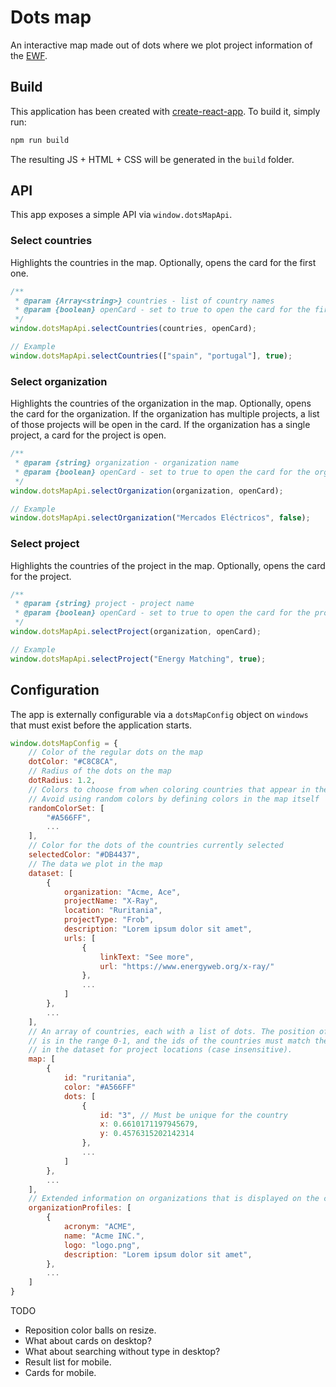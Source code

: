 # Dots map

An interactive map made out of dots where we plot project information of the [EWF](https://www.energyweb.org/).

## Build

This application has been created with [create-react-app](https://create-react-app.dev/). To build it, simply run:

```bash
npm run build
```

The resulting JS + HTML + CSS will be generated in the `build` folder.

## API

This app exposes a simple API via `window.dotsMapApi`.

### Select countries

Highlights the countries in the map. Optionally, opens the card for the first one.

```js
/**
 * @param {Array<string>} countries - list of country names
 * @param {boolean} openCard - set to true to open the card for the first country in the array
 */
window.dotsMapApi.selectCountries(countries, openCard);

// Example
window.dotsMapApi.selectCountries(["spain", "portugal"], true);
```

### Select organization

Highlights the countries of the organization in the map. Optionally, opens the card for the organization. If the organization has multiple projects, a list of those projects will be open in the card. If the organization has a single project, a card for the project is open.

```js
/**
 * @param {string} organization - organization name
 * @param {boolean} openCard - set to true to open the card for the organization
 */
window.dotsMapApi.selectOrganization(organization, openCard);

// Example
window.dotsMapApi.selectOrganization("Mercados Eléctricos", false);
```

### Select project

Highlights the countries of the project in the map. Optionally, opens the card for the project.

```js
/**
 * @param {string} project - project name
 * @param {boolean} openCard - set to true to open the card for the project
 */
window.dotsMapApi.selectProject(organization, openCard);

// Example
window.dotsMapApi.selectProject("Energy Matching", true);
```

## Configuration

The app is externally configurable via a `dotsMapConfig` object on `windows` that must exist before the application starts.

```js
window.dotsMapConfig = {
    // Color of the regular dots on the map
    dotColor: "#C8C8CA",
    // Radius of the dots on the map
    dotRadius: 1.2,
    // Colors to choose from when coloring countries that appear in the dataset
    // Avoid using random colors by defining colors in the map itself
    randomColorSet: [
        "#A566FF",
        ...
    ],
    // Color for the dots of the countries currently selected
    selectedColor: "#DB4437",
    // The data we plot in the map
    dataset: [
        {
            organization: "Acme, Ace",
            projectName: "X-Ray",
            location: "Ruritania",
            projectType: "Frob",
            description: "Lorem ipsum dolor sit amet",
            urls: [
                {
                    linkText: "See more",
                    url: "https://www.energyweb.org/x-ray/"
                },
                ...
            ]
        },
        ...
    ],
    // An array of countries, each with a list of dots. The position of the dots
    // is in the range 0-1, and the ids of the countries must match the ones used
    // in the dataset for project locations (case insensitive).
    map: [
        {
            id: "ruritania",
            color: "#A566FF"
            dots: [
                {
                    id: "3", // Must be unique for the country
                    x: 0.6610171197945679,
                    y: 0.4576315202142314
                },
                ...
            ]
        },
        ...
    ],
    // Extended information on organizations that is displayed on the clients dropdown
    organizationProfiles: [
        {
            acronym: "ACME",
            name: "Acme INC.",
            logo: "logo.png",
            description: "Lorem ipsum dolor sit amet",
        },
        ...
    ]
}
```

TODO

- Reposition color balls on resize.
- What about cards on desktop?
- What about searching without type in desktop?
- Result list for mobile.
- Cards for mobile.
